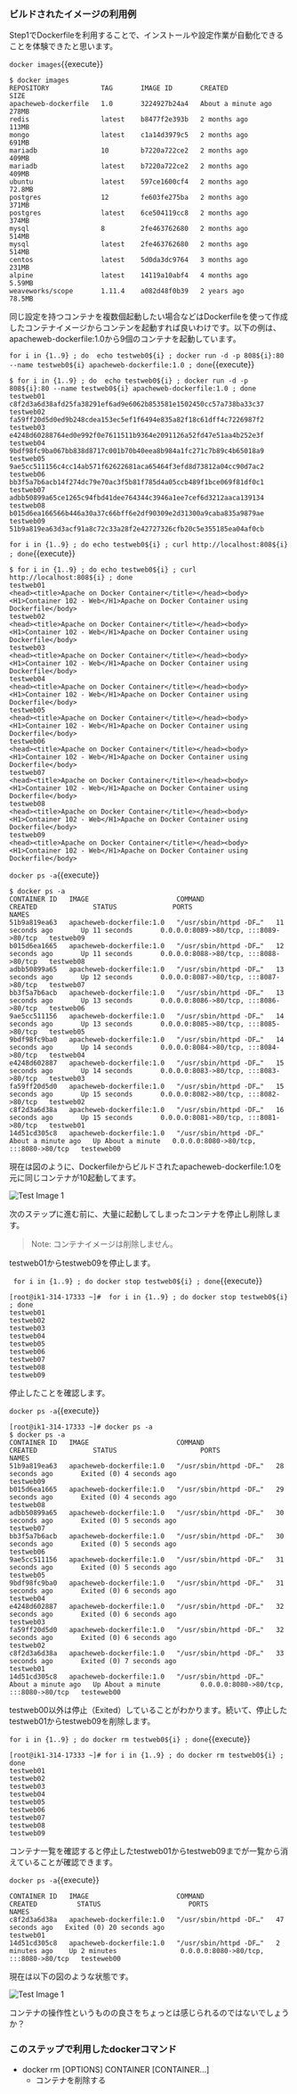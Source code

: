 ### ビルドされたイメージの利用例

Step1でDockerfileを利用することで、インストールや設定作業が自動化できることを体験できたと思います。

 `docker images`{{execute}}
 
```text
$ docker images
REPOSITORY             TAG       IMAGE ID       CREATED              SIZE
apacheweb-dockerfile   1.0       3224927b24a4   About a minute ago   278MB
redis                  latest    b8477f2e393b   2 months ago         113MB
mongo                  latest    c1a14d3979c5   2 months ago         691MB
mariadb                10        b7220a722ce2   2 months ago         409MB
mariadb                latest    b7220a722ce2   2 months ago         409MB
ubuntu                 latest    597ce1600cf4   2 months ago         72.8MB
postgres               12        fe603fe275ba   2 months ago         371MB
postgres               latest    6ce504119cc8   2 months ago         374MB
mysql                  8         2fe463762680   2 months ago         514MB
mysql                  latest    2fe463762680   2 months ago         514MB
centos                 latest    5d0da3dc9764   3 months ago         231MB
alpine                 latest    14119a10abf4   4 months ago         5.59MB
weaveworks/scope       1.11.4    a082d48f0b39   2 years ago          78.5MB
```

同じ設定を持つコンテナを複数個起動したい場合などはDockerfileを使って作成したコンテナイメージからコンテンを起動すれば良いわけです。以下の例は、apacheweb-dockerfile:1.0から9個のコンテナを起動しています。


` for i in {1..9} ; do  echo testweb0${i} ; docker run -d -p 808${i}:80 --name testweb0${i} apacheweb-dockerfile:1.0 ; done `{{execute}}

```text
$ for i in {1..9} ; do  echo testweb0${i} ; docker run -d -p 808${i}:80 --name testweb0${i} apacheweb-dockerfile:1.0 ; done
testweb01
c8f2d3a6d38afd25fa38291ef6ad9e6062b853581e1502450cc57a738ba33c37
testweb02
fa59ff20d5d0ed9b248cdea153ec5ef1f6494e835a82f18c61dff4c7226987f2
testweb03
e4248d60288764ed0e992f0e7611511b9364e2091126a52fd47e51aa4b252e3f
testweb04
9bdf98fc9ba067bb838d8717c001b70b40eea8b984a1fc271c7b89c4b65018a9
testweb05
9ae5cc511156c4cc14ab571f62622681aca65464f3efd8d73812a04cc90d7ac2
testweb06
bb3f5a7b6acb14f274dc79e70ac3f5b81f785d4a05ccb489f1bce069f81df0c1
testweb07
adbb50899a65ce1265c94fbd41dee764344c3946a1ee7cef6d3212aaca139134
testweb08
b015d6ea166566b446a30a37c66bff6e2df90309e2d31300a9caba835a9879ae
testweb09
51b9a819ea63d3acf91a8c72c33a28f2e42727326cfb20c5e355185ea04af0cb
```

`for i in {1..9} ; do echo testweb0${i} ; curl http://localhost:808${i} ; done`{{execute}}

```text
$ for i in {1..9} ; do echo testweb0${i} ; curl http://localhost:808${i} ; done
testweb01
<head><title>Apache on Docker Container</title></head><body><H1>Container 102 - Web</H1>Apache on Docker Container using Dockerfile</body>
testweb02
<head><title>Apache on Docker Container</title></head><body><H1>Container 102 - Web</H1>Apache on Docker Container using Dockerfile</body>
testweb03
<head><title>Apache on Docker Container</title></head><body><H1>Container 102 - Web</H1>Apache on Docker Container using Dockerfile</body>
testweb04
<head><title>Apache on Docker Container</title></head><body><H1>Container 102 - Web</H1>Apache on Docker Container using Dockerfile</body>
testweb05
<head><title>Apache on Docker Container</title></head><body><H1>Container 102 - Web</H1>Apache on Docker Container using Dockerfile</body>
testweb06
<head><title>Apache on Docker Container</title></head><body><H1>Container 102 - Web</H1>Apache on Docker Container using Dockerfile</body>
testweb07
<head><title>Apache on Docker Container</title></head><body><H1>Container 102 - Web</H1>Apache on Docker Container using Dockerfile</body>
testweb08
<head><title>Apache on Docker Container</title></head><body><H1>Container 102 - Web</H1>Apache on Docker Container using Dockerfile</body>
testweb09
<head><title>Apache on Docker Container</title></head><body><H1>Container 102 - Web</H1>Apache on Docker Container using Dockerfile</body>
```

`docker ps -a`{{execute}}

```text
$ docker ps -a
CONTAINER ID   IMAGE                      COMMAND                  CREATED              STATUS              PORTS                                   NAMES
51b9a819ea63   apacheweb-dockerfile:1.0   "/usr/sbin/httpd -DF…"   11 seconds ago       Up 11 seconds       0.0.0.0:8089->80/tcp, :::8089->80/tcp   testweb09
b015d6ea1665   apacheweb-dockerfile:1.0   "/usr/sbin/httpd -DF…"   12 seconds ago       Up 11 seconds       0.0.0.0:8088->80/tcp, :::8088->80/tcp   testweb08
adbb50899a65   apacheweb-dockerfile:1.0   "/usr/sbin/httpd -DF…"   13 seconds ago       Up 12 seconds       0.0.0.0:8087->80/tcp, :::8087->80/tcp   testweb07
bb3f5a7b6acb   apacheweb-dockerfile:1.0   "/usr/sbin/httpd -DF…"   13 seconds ago       Up 13 seconds       0.0.0.0:8086->80/tcp, :::8086->80/tcp   testweb06
9ae5cc511156   apacheweb-dockerfile:1.0   "/usr/sbin/httpd -DF…"   14 seconds ago       Up 13 seconds       0.0.0.0:8085->80/tcp, :::8085->80/tcp   testweb05
9bdf98fc9ba0   apacheweb-dockerfile:1.0   "/usr/sbin/httpd -DF…"   14 seconds ago       Up 14 seconds       0.0.0.0:8084->80/tcp, :::8084->80/tcp   testweb04
e4248d602887   apacheweb-dockerfile:1.0   "/usr/sbin/httpd -DF…"   15 seconds ago       Up 14 seconds       0.0.0.0:8083->80/tcp, :::8083->80/tcp   testweb03
fa59ff20d5d0   apacheweb-dockerfile:1.0   "/usr/sbin/httpd -DF…"   15 seconds ago       Up 15 seconds       0.0.0.0:8082->80/tcp, :::8082->80/tcp   testweb02
c8f2d3a6d38a   apacheweb-dockerfile:1.0   "/usr/sbin/httpd -DF…"   16 seconds ago       Up 15 seconds       0.0.0.0:8081->80/tcp, :::8081->80/tcp   testweb01
14d51cd305c8   apacheweb-dockerfile:1.0   "/usr/sbin/httpd -DF…"   About a minute ago   Up About a minute   0.0.0.0:8080->80/tcp, :::8080->80/tcp   testeweb00
```

現在は図のように、Dockerfileからビルドされたapacheweb-dockerfile:1.0を元に同じコンテナが10起動してます。

![Test Image 1](https://raw.githubusercontent.com/mayumi00/katacoda-scenarios/main/container102/images/image203.png)

次のステップに進む前に、大量に起動してしまったコンテナを停止し削除します。

> Note: コンテナイメージは削除しません。

testweb01からtestweb09を停止します。

` for i in {1..9} ; do docker stop testweb0${i} ; done`{{execute}}

```text
[root@ik1-314-17333 ~]#  for i in {1..9} ; do docker stop testweb0${i} ; done
testweb01
testweb02
testweb03
testweb04
testweb05
testweb06
testweb07
testweb08
testweb09
```

停止したことを確認します。

`docker ps -a`{{execute}}

```text
[root@ik1-314-17333 ~]# docker ps -a
$ docker ps -a
CONTAINER ID   IMAGE                      COMMAND                  CREATED              STATUS                     PORTS                                   NAMES
51b9a819ea63   apacheweb-dockerfile:1.0   "/usr/sbin/httpd -DF…"   28 seconds ago       Exited (0) 4 seconds ago                                           testweb09
b015d6ea1665   apacheweb-dockerfile:1.0   "/usr/sbin/httpd -DF…"   29 seconds ago       Exited (0) 4 seconds ago                                           testweb08
adbb50899a65   apacheweb-dockerfile:1.0   "/usr/sbin/httpd -DF…"   30 seconds ago       Exited (0) 5 seconds ago                                           testweb07
bb3f5a7b6acb   apacheweb-dockerfile:1.0   "/usr/sbin/httpd -DF…"   30 seconds ago       Exited (0) 5 seconds ago                                           testweb06
9ae5cc511156   apacheweb-dockerfile:1.0   "/usr/sbin/httpd -DF…"   31 seconds ago       Exited (0) 5 seconds ago                                           testweb05
9bdf98fc9ba0   apacheweb-dockerfile:1.0   "/usr/sbin/httpd -DF…"   31 seconds ago       Exited (0) 6 seconds ago                                           testweb04
e4248d602887   apacheweb-dockerfile:1.0   "/usr/sbin/httpd -DF…"   32 seconds ago       Exited (0) 6 seconds ago                                           testweb03
fa59ff20d5d0   apacheweb-dockerfile:1.0   "/usr/sbin/httpd -DF…"   32 seconds ago       Exited (0) 6 seconds ago                                           testweb02
c8f2d3a6d38a   apacheweb-dockerfile:1.0   "/usr/sbin/httpd -DF…"   33 seconds ago       Exited (0) 7 seconds ago                                           testweb01
14d51cd305c8   apacheweb-dockerfile:1.0   "/usr/sbin/httpd -DF…"   About a minute ago   Up About a minute          0.0.0.0:8080->80/tcp, :::8080->80/tcp   testeweb00
```

testweb00以外は停止（Exited）していることがわかります。続いて、停止したtestweb01からtestweb09を削除します。

`for i in {1..9} ; do docker rm testweb0${i} ; done`{{execute}}

```text
[root@ik1-314-17333 ~]# for i in {1..9} ; do docker rm testweb0${i} ; done
testweb01
testweb02
testweb03
testweb04
testweb05
testweb06
testweb07
testweb08
testweb09
```
コンテナ一覧を確認すると停止したtestweb01からtestweb09までが一覧から消えていることが確認できます。

`docker ps -a`{{execute}}

```text
CONTAINER ID   IMAGE                      COMMAND                  CREATED          STATUS                      PORTS                                   NAMES
c8f2d3a6d38a   apacheweb-dockerfile:1.0   "/usr/sbin/httpd -DF…"   47 seconds ago   Exited (0) 20 seconds ago                                           testweb01
14d51cd305c8   apacheweb-dockerfile:1.0   "/usr/sbin/httpd -DF…"   2 minutes ago    Up 2 minutes                0.0.0.0:8080->80/tcp, :::8080->80/tcp   testeweb00
```
現在は以下の図のような状態です。

![Test Image 1](https://raw.githubusercontent.com/mayumi00/katacoda-scenarios/main/container102/images/image204.png)

コンテナの操作性というものの良さをちょっとは感じられるのではないでしょうか？


###  このステップで利用したdockerコマンド
- docker rm [OPTIONS] CONTAINER [CONTAINER...]
  - コンテナを削除する